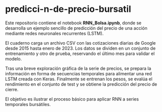 # predicci-n-de-precio-bursatil

Este repositorio contiene el notebook **RNN_Bolsa.ipynb**, donde se desarrolla un ejemplo sencillo de predicción del precio de una acción mediante redes neuronales recurrentes (LSTM).

El cuaderno carga un archivo CSV con las cotizaciones diarias de Google desde 2015 hasta enero de 2023. Los datos se dividen en un conjunto de entrenamiento y otro de prueba, reservando el último mes para validar el modelo.

Tras una breve exploración gráfica de la serie de precios, se prepara la información en forma de secuencias temporales para alimentar una red LSTM creada con Keras. Finalmente se entrenan los pesos, se evalúa el rendimiento en el conjunto de test y se obtiene la predicción del precio de cierre.

El objetivo es ilustrar el proceso básico para aplicar RNN a series temporales bursátiles.
